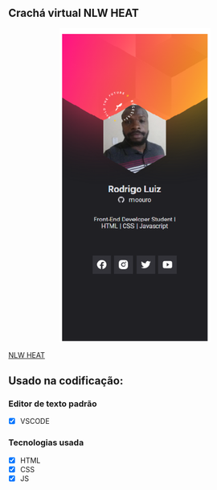 ## Crachá virtual NLW HEAT 


<p align="center">
  <img src="./img/profile.png" width="300" title="imagem do crachá">
  <!-- <img src="./img/responsive.gif" width="600" alt="project image"> -->
</p>



[NLW HEAT](https://moouro.github.io/cracha-nlw-heat/  )

## Usado na codificação:
### Editor de texto padrão
- [x] VSCODE

### Tecnologias usada 
- [x] HTML
- [x] CSS
- [x] JS
